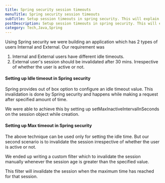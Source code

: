```yaml
---
title: Spring security session timeouts
menuTitle: Spring security session timeouts
subTitle: Setup session timeouts in spring security. This will explain how to setup the idle timeout and also the max timeout for separate sessions.
postDescription: Setup session timeouts in spring security. This will explain how to setup the idle timeout and also the max timeout for separate sessions.
category: Tech,Java,Spring
---
```

Using Spring security we were building an application which has 2 types of users Internal and External. Our requirement was

1.  Internal and External users have different idle timeouts.
2.  External user's session should be invalidated after 30 mins. Irrespective of whether the user is active or not.

#### Setting up Idle timeout in Spring security

Spring provides out of box option to configure an idle timeout value. This invalidation is done by Spring security and happens while making a request after specified amount of time.

We were able to achieve this by setting up setMaxInactiveIntervalInSeconds on the session object while creation.

#### Setting up Max timeout in Spring security

The above technique can be used only for setting the idle time. But our second scenario is to invalidate the session irrespective of whether the user is active or not.

We ended up writing a custom filter which to invalidate the session manually whenever the session age is greater than the specified value.

This filter will invalidate the session when the maximum time has reached for that session.